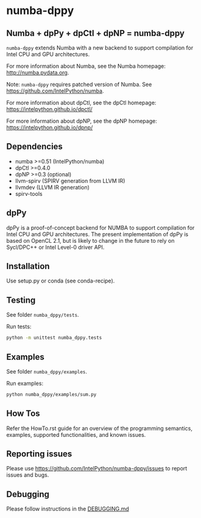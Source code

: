 # numba-dppy

## Numba + dpPy + dpCtl + dpNP = numba-dppy

`numba-dppy` extends Numba with a new backend to support compilation
for Intel CPU and GPU architectures.

For more information about Numba, see the Numba homepage:
http://numba.pydata.org.

Note: `numba-dppy` requires patched version of Numba.
See https://github.com/IntelPython/numba.

For more information about dpCtl, see the dpCtl homepage:
https://intelpython.github.io/dpctl/

For more information about dpNP, see the dpNP homepage:
https://intelpython.github.io/dpnp/

## Dependencies

* numba >=0.51 (IntelPython/numba)
* dpCtl >=0.4.0
* dpNP >=0.3 (optional)
* llvm-spirv (SPIRV generation from LLVM IR)
* llvmdev (LLVM IR generation)
* spirv-tools

## dpPy

dpPy is a proof-of-concept backend for NUMBA to support compilation for
Intel CPU and GPU architectures.
The present implementation of dpPy is based on OpenCL 2.1, but is likely
to change in the future to rely on Sycl/DPC++ or Intel Level-0 driver API.

## Installation

Use setup.py or conda (see conda-recipe).

## Testing

See folder `numba_dppy/tests`.

Run tests:
```bash
python -m unittest numba_dppy.tests
```

## Examples

See folder `numba_dppy/examples`.

Run examples:
```bash
python numba_dppy/examples/sum.py
```

## How Tos

Refer the HowTo.rst guide for an overview of the programming semantics,
examples, supported functionalities, and known issues.

## Reporting issues

Please use https://github.com/IntelPython/numba-dppy/issues to report issues and bugs.

## Debugging

Please follow instructions in the [DEBUGGING.md](DEBUGGING.md)
